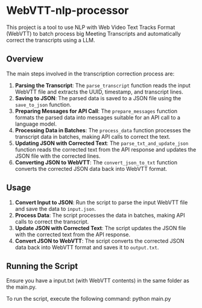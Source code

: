 # WebVTT-nlp-processor 

This project is a tool to use NLP with Web Video Text Tracks Format (WebVTT) to batch process big Meeting Transcripts and automatically correct the transcripts using a LLM. 

## Overview

The main steps involved in the transcription correction process are:

1. **Parsing the Transcript**: The `parse_transcript` function reads the input WebVTT file and extracts the UUID, timestamp, and transcript lines.
2. **Saving to JSON**: The parsed data is saved to a JSON file using the `save_to_json` function.
3. **Preparing Messages for API Call**: The `prepare_messages` function formats the parsed data into messages suitable for an API call to a language model.
4. **Processing Data in Batches**: The `process_data` function processes the transcript data in batches, making API calls to correct the text.
5. **Updating JSON with Corrected Text**: The `parse_txt_and_update_json` function reads the corrected text from the API response and updates the JSON file with the corrected lines.
6. **Converting JSON to WebVTT**: The `convert_json_to_txt` function converts the corrected JSON data back into WebVTT format.

## Usage

1. **Convert Input to JSON**: Run the script to parse the input WebVTT file and save the data to `input.json`.
2. **Process Data**: The script processes the data in batches, making API calls to correct the transcript.
3. **Update JSON with Corrected Text**: The script updates the JSON file with the corrected text from the API response.
4. **Convert JSON to WebVTT**: The script converts the corrected JSON data back into WebVTT format and saves it to `output.txt`.

## Running the Script

Ensure you have a input.txt (with WebVTT contents) in the same folder as the main.py.

To run the script, execute the following command:
python main.py


